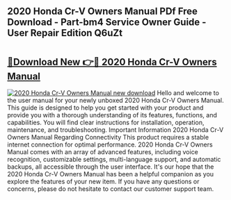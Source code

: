 ## 2020 Honda Cr-V Owners Manual PDf Free Download - Part-bm4 Service Owner Guide - User Repair Edition Q6uZt

# <h2><a href="http://bc37017.oget.top/?id=2020+Honda+Cr-V+Owners+Manual">🔗Download New 👉🔴 2020 Honda Cr-V Owners Manual</a></h2>

[![2020 Honda Cr-V Owners Manual new download](https://i.imgur.com/5g1atiW.png)](http://bc37017.oget.top/?id=2020+Honda+Cr-V+Owners+Manual)
Hello and welcome to the user manual for your newly unboxed 2020 Honda Cr-V Owners Manual. This guide is designed to help you get started with your product and provide you with a thorough understanding of its features, functions, and capabilities. You will find clear instructions for installation, operation, maintenance, and troubleshooting. Important Information 2020 Honda Cr-V Owners Manual Regarding Connectivity This product requires a stable internet connection for optimal performance. 2020 Honda Cr-V Owners Manual comes with an array of advanced features, including voice recognition, customizable settings, multi-language support, and automatic backups, all accessible through the user interface. It's our hope that the 2020 Honda Cr-V Owners Manual has been a helpful companion as you explore the features of your new item. If you have any questions or concerns, please do not hesitate to contact our customer support team.
